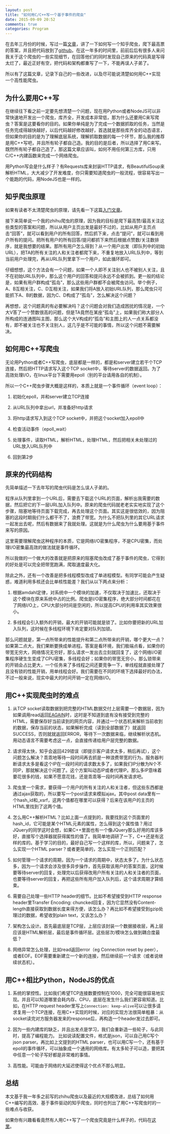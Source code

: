 ```yaml
---
layout: post
title: "如何用C/C++写一个基于事件的爬虫"
date: 2015-09-09 20:52
comments: true
categories: Program
---
```


在去年三月份的时候，写过一篇[文章](http://zyearn.github.io/blog/2014/03/08/zhihu-spider/)，讲了一下如何写一个知乎爬虫，爬下最高票的答案，并且把代码放到了[github](https://github.com/zyearn/zhihuCrawler)。在这一年多的时间里，前前后后有很多人来问我关于这个爬虫的一些实现细节，在回答他们的同时发现自己原来的代码真是写得太烂了，最近正好有空，把代码和架构都重写了一下，不能再误人子弟了。
<!-- more -->
所以有了这篇文章，记录下自己的一些改进，以及尽可能说清楚如何用C++实现一个高性能爬虫。

## 为什么要用C++写

在继续往下看之前一定要先想清楚一个问题，现在用Python或者NodeJS可以非常快速地开发出一个爬虫，库齐全，开发成本非常低，那为什么还要用C来写爬虫？答案是这要看你的目的。如果你单纯是为了完成一个数据抓取的任务，当然是任务完成得越快越好，以后代码越好修改越好，首选就是那些库齐全的动态语言，但如果你的目的是为了理解底层系统，理解抓取数据的每一个环节，那么我的推荐是用C++写吧，并且所有轮子都自己造。我的目的是后者，所以选择了用C来写。既然所有轮子都自己造了，那这篇文章应该叫，如何不用任何第三方库，只用C/C++内建函数来完成一个网络爬虫。

用Python写会是什么样子？有Requests库来封装HTTP请求，有BeautifulSoup来解析HTML，大大减少了开发难度，你只需要知道爬虫的一般流程，很容易写出一个能跑的代码，用NodeJS也是一样的。

## 知乎爬虫原理

如果有读者不太清楚爬虫的原理，请先看一下这篇[入门文章](http://www.zhihu.com/question/20899988)。

接下来简单说一个我的zhihu爬虫的原理，因为我的目标是爬下最高赞/最高关注这些类型的答案和问题，所以从用户主页出发是最好不过的，比如从用户主页点击“回答”，就可以看到用户的所有回答，然后抓下来，点击“提问”，就可以看到用户所有的提问。把所有用户的所有回答/提问都抓下来然后根据点赞数/关注数排序，就是我想要的结果。那所有用户怎么得到？从一个用户出发（即队列中的初始URL），把TA的所有关注的人和关注者都爬下来，不重复地放入URL队列中，等到当前用户处理完，再从URL队列里拿下一个用户，如此循环即可。

仔细想想，这个方法会有一个问题，如果一个人即不关注别人也不被别人关注，且不在初始URL队列中，那么这个用户的回答和提问永远不会被抓到。更一般的结论是，如果有用户群构成“孤岛”，那么这些用户群都不会被爬虫访问。举个例子，A、B互相关注，C、D互相关注，如果我们将A放入初始URL队列，那么爬虫只可能抓下A、B的数据，因为C、D构成了“孤岛”，怎么解决这个问题？

再想想，这个问题真的有必要解决吗？这个问题会对我们造成困扰的情况是，一个大V答了一个赞数很高的问题，但是TA竟然在某座“孤岛”上，如果我们称大部分人所构成的连通图叫主图，那么这个大V构成的“孤岛”和主图上的人一点关系都没有，即不被关注也不关注别人，这几乎是不可能的事情，所以这个问题不需要解决。

## 如何用C++写爬虫

无论用Python或者C++写爬虫，底层都是一样的，都是和server建立若干个TCP连接，然后把HTTP请求写入这个TCP socket中，等待server的数据返回。为了高效处理I/O，在linux平台下需要用epoll（别的平台请用各自的机制）。

所以一个C++爬虫步骤大概是这样的，本质上就是一个事件循环（event loop）：

1. 初始化epoll，并和server建立TCP连接

2. 从URL队列中拿出url，并准备好http请求

3. 将http请求写入到这个TCP socket中，并把这个socket加入epoll中

3. 检查活动事件（epoll_wait）

4. 处理事件，读取HTML，解析HTML，处理HTML，然后把相关未处理过的URL放入URL队列中

5. 回到第2步


## 原来的代码结构

先简单描述一下去年写的爬虫代码是怎么误人子弟的。

程序从队列里拿到一个URL后，需要去下载这个URL的页面，解析出我需要的数据，然后把它的下一层URL加入队列中。原来的爬虫代码就老老实实地实现了这个步骤，阻塞地等待页面下载完成，再去处理这个页面。其实这是很低效的，因为阻塞的这段时期我们什么都干不了，浪费了带宽。为什么不把队列里的其它URL请求一起发出去呢，然后有数据来了我就处理。这就是为什么爬虫为什么要用基于事件来写的原因。

这里需要理解爬虫这种程序的本质，它是网络I/O密集程序，不是CPU密集，而处理I/O密集最高效的做法就是事件循环。

所以我做的一个做大的改善就是把原来的阻塞爬虫改成了基于事件的爬虫，它得到的好处是可以完全把带宽跑满，爬取速度最大化。

除此之外，还有一个改善是把多线程模型改成了单进程模型。有同学可能会产生疑惑，难道利用多核还会比单核性能差？我们从以下两点来分析：

1. 根据amdahl定律，对系统中一个模块的加速，不仅取决于加速比，还取决于这个模块在原来系统中占的比例。爬虫是I/O密集程序，绝大部分时间都花在了网络I/O上，CPU大部分时间是空闲的，所以提高CPU的利用率其实效果很小。

2. 多线程会引入额外的开销，最大的开销可能就是锁了。比如你要把新的URL加入队列，这时候在多线程环境下肯定要对队列加锁。

那么问题就是，第一点所带来的性能提升和第二点所带来的开销，哪个更大一点？如果第二点大，我们果断要换成单进程。答案是看环境，我们极端点看，如果你的带宽无穷大，网络情况无穷好，那么请求一发出去立刻就回复了，这个网络I/O密集程序硬生生变成了CPU密集，多线程会好；如果你的带宽无穷小，那么锁带来的开销会占比更大，一个任务来了多线程之间还要竞争一下，单线程就直接处理了且没有锁的性能开销，用单线程会好。我们需要在不同的环境下选择最好的办法，不过一般来说，现实中最大的时间开销一定在网络I/O。

## 用C++实现爬虫时的难点

1. 从TCP socket读取数据到把完整的HTML数据交付上层需要一个数据层，因为如果调用read返回[EAGAIN](http://stackoverflow.com/questions/4058368/what-does-eagain-mean)时，这时是不知道到底有没有接受到完整的HTML，需要保存好当前读到的网页内容，并通过一个状态机来解析当前收到的数据，保存当前的状态，如果解析完成（读到全部数据了）就返回SUCCESS，否则就就返回ERROR，等待下一次数据来临，继续解析状态机。用动态语言不需要考虑这一点，会直接传递给用户层完整的数据。

2. 请求得太快，知乎会返回429错误（即提示客户请求太多，稍后再试），这个问题怎么解决？乖乖地等待一段时间再去抓是一种浪费带宽的行为。服务器判断请求太多是看这个IP在一段时间的请求数太多了，如果我们IP分散为N个不同IP，那就解决这个问题了。这个方案叫动态IP或者代理IP。那么多IP意味着要花很多的钱，如果不愿意花钱，还是乖乖等一段时间再发请求吧。

3. 爬虫里一个需求，要获得一个用户的所有关注的人和关注者，但这些东西都是通过ajax获取的，所以要写一个post请求来模拟ajax。其中post data里有一个hash_id和_xsrf，这两个值都在哪里可以获得？后来在该用户的主页的HTML里找到了这两个值。

4. 怎么用C++解析HTML？比如上面一点提到的，我要找到这个页面里的hash_id，它可能是某个HTML元素的属性，怎么得到这个属性值？用过JQuery的同学这时会想，如果C++里面也有一个像JQuery那么好用的库该多好，直接写个选择器就获得属性的值了。我简单地调研了一下，C++还是有这样的库的。基于学习的目的，最好自己写一个这样的库，所以，问题来了，怎么实现一个HTML parser？或者更简单的，怎么实现一个正则匹配？

5. 如何管理一个请求的周期，因为一个请求的周期中，状态太多了。为什么状态多，因为一个请求会涉及很多异步操作，首先获取该用户的答案页面，这时候要等待server的回复，处理完以后获得改用户所有关注的人和关注者的页面，也要等待server的回复，再把这些所有用户加入队列后，这个请求周期才算结束。

6. 需要自己处理一些HTTP header的细节。比如不希望接受到HTTP response header里Transfer Encoding: chuncked回复，因为它显然没有Content-length直接获取到数据长度来得方便，该怎么办？再比如不希望接受到gzip处理过的数据，希望收到plain text，又该怎么办？

7. 架构怎么设计。首先最底层是TCP层，上层应该封装一个数据接收层，再上层应该是HTML解析层，最后是事件循环层。这些层次/模块怎么做到耦合度最低？

8. 网络异常怎么处理，比如read返回error（eg  Connection reset by peer），或者EOF。EOF需要重新建立一个新的连接，然后继续前一个请求（或者说继续状态机）。

## 用C++相比Python，NodeJS的优点

1. 系统的掌控性。比如我们希望TCP连接数要控制在1000，完全可能很容易地实现。并且可以知道哪里会耗内存、CPU，底层在发生什么我们更容易知道。比如，在HTTP request header里写上`Connection: keep-alive`可以让很多请求复用一个TCP连接，在用C++实现的时候，对应的实现方法很简单粗暴：从socket读完对方服务器发来的response后，再构造一个header发过去即可。

2. 因为一些内建库的缺乏，并且出发点是学习，我们会重新造一些轮子，与此同时，提高了编程能力。
比如说读配置文件，格式是json，可以自己用C写个json parser。再比如上文提到的HTML parser，也可以用C写一个，还有基于epoll的事件循环，可以抽象成一个通用的网络库。有太多轮子可以造，要把其中任意一个轮子写好都是非常难的事情。

3. 高性能。可能由于网络的大延迟使得这个优点不那么明显。

## 总结

本文基于我一年多之前写的zhihu爬虫以及最近的大规模改进，总结了如何用C++编写的高效、基于事件驱动的知乎爬虫，同时也列出了用C++写爬虫时的一些难点与收获。

如果你有兴趣看看竟然有人用C++写了一个爬虫究竟是什么样子的，代码在[这里](https://github.com/zyearn/zhihuCrawler)。
